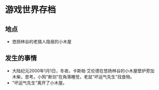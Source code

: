 # 游戏世界存档
## 地点
- 悠扬林谷的老猎人隐居的小木屋
## 发生的事情
- 大陆纪元2000年1月1日，冬夜，卡斯帕·艾伦德在悠扬林谷的小木屋壁炉旁加木柴，思考。小狗"断剑"在角落睡觉，老鼠"坏运气先生"找食物。
- "坏运气先生"离开了小木屋。